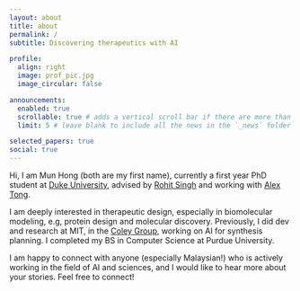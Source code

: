 ```yaml
---
layout: about
title: about
permalink: /
subtitle: Discovering therapeutics with AI

profile:
  align: right
  image: prof_pic.jpg
  image_circular: false

announcements:
  enabled: true
  scrollable: true # adds a vertical scroll bar if there are more than 3 news items
  limit: 5 # leave blank to include all the news in the `_news` folder

selected_papers: true
social: true
---
```


Hi, I am Mun Hong (both are my first name), currently a first year PhD student at [Duke University](https://duke.edu/), advised by [Rohit Singh](https://singhlab.net/) and working with [Alex Tong](https://www.alextong.net/).

I am deeply interested in therapeutic design, especially in biomolecular modeling, e.g, protein design and molecular discovery. Previously, I did dev and research at MIT, in the [Coley Group](https://coley.mit.edu/), working on AI for synthesis planning. I completed my BS in Computer Science at Purdue University.

I am happy to connect with anyone (especially Malaysian!) who is actively working in the field of AI and sciences, and I would like to hear more about your stories. Feel free to connect!